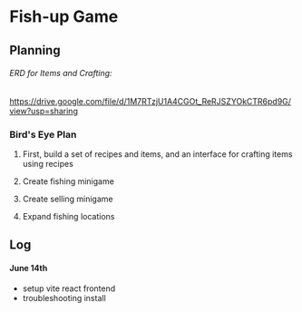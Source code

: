 # Fish-up Game 


## Planning

###### ERD for Items and Crafting: 

https://drive.google.com/file/d/1M7RTzjU1A4CGOt_ReRJSZYOkCTR6pd9G/view?usp=sharing

### Bird's Eye Plan

1. First, build a set of recipes and items, and an interface for crafting items using recipes

2. Create fishing minigame 

3. Create selling minigame

4. Expand fishing locations


## Log

#### June 14th 
- setup vite react frontend
- troubleshooting install
